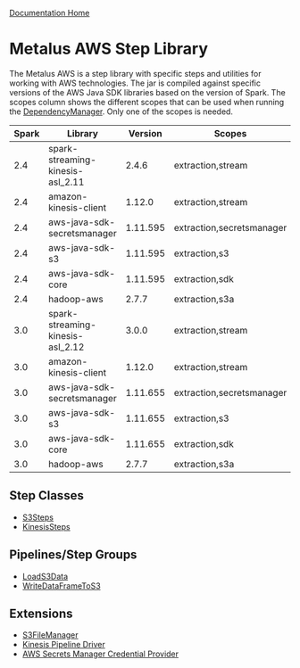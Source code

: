 [Documentation Home](../docs/readme.md)

# Metalus AWS Step Library
The Metalus AWS is a step library with specific steps and utilities for working with AWS technologies. The jar 
is compiled against specific versions of the AWS Java SDK libraries based on the version of Spark. The scopes
column shows the different scopes that can be used when running the [DependencyManager](../docs/dependency-manager.md).
Only one of the scopes is needed.

|Spark|Library|Version|Scopes|
------|-------|-------|------|
|2.4|spark-streaming-kinesis-asl_2.11|2.4.6|extraction,stream
|2.4|amazon-kinesis-client|1.12.0|extraction,stream
|2.4|aws-java-sdk-secretsmanager|1.11.595|extraction,secretsmanager
|2.4|aws-java-sdk-s3|1.11.595|extraction,s3
|2.4|aws-java-sdk-core|1.11.595|extraction,sdk
|2.4|hadoop-aws|2.7.7|extraction,s3a
|3.0|spark-streaming-kinesis-asl_2.12|3.0.0|extraction,stream
|3.0|amazon-kinesis-client|1.12.0|extraction,stream
|3.0|aws-java-sdk-secretsmanager|1.11.655|extraction,secretsmanager
|3.0|aws-java-sdk-s3|1.11.655|extraction,s3
|3.0|aws-java-sdk-core|1.11.655|extraction,sdk
|3.0|hadoop-aws|2.7.7|extraction,s3a

## Step Classes
* [S3Steps](docs/s3steps.md)
* [KinesisSteps](docs/kinesissteps.md)

## Pipelines/Step Groups
* [LoadS3Data](docs/loads3data.md)
* [WriteDataFrameToS3](docs/writedataframetos3.md)

## Extensions
* [S3FileManager](docs/s3filemanager.md)
* [Kinesis Pipeline Driver](docs/kinesispipelinedriver.md)
* [AWS Secrets Manager Credential Provider](docs/awssecretsmanager-credentialprovider.md)
